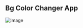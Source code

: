 ## Bg Color Changer App
![image](https://github.com/AKASH-PRASAD7/React-Native/assets/110546856/a0ee6dfe-4ed5-4aff-962f-1f73b4417782)
